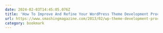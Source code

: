 ```yaml
---
date: 2024-02-03T14:45:05.076Z
title: 'How To Improve And Refine Your WordPress Theme Development Process'
url: https://www.smashingmagazine.com/2013/02/wp-theme-development-process/
category: bookmark
---
```

